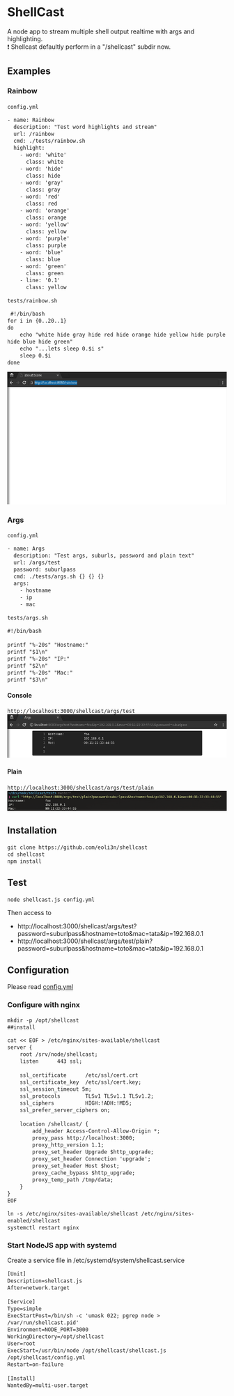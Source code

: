 # ShellCast

A node app to stream multiple shell output realtime with args and highlighting.  
:exclamation: Shellcast defaultly perform in a "/shellcast" subdir now.

## Examples

### Rainbow

``config.yml``
```
- name: Rainbow
  description: "Test word highlights and stream"
  url: /rainbow
  cmd: ./tests/rainbow.sh
  highlight:
    - word: 'white'
      class: white
    - word: 'hide'
      class: hide
    - word: 'gray'
      class: gray
    - word: 'red'
      class: red
    - word: 'orange'
      class: orange
    - word: 'yellow'
      class: yellow
    - word: 'purple'
      class: purple
    - word: 'blue'
      class: blue
    - word: 'green'
      class: green
    - line: '0.1'
      class: yellow
```
``tests/rainbow.sh``
```
 #!/bin/bash
for i in {0..20..1}
do
    echo "white hide gray hide red hide orange hide yellow hide purple hide blue hide green" 
    echo "...lets sleep 0.$i s"
    sleep 0.$i
done   
```
![Alt Text](tests/rainbow.gif)

### Args

``config.yml``
```
- name: Args
  description: "Test args, suburls, password and plain text"
  url: /args/test
  password: suburlpass
  cmd: ./tests/args.sh {} {} {}
  args:
    - hostname
    - ip
    - mac
```
``tests/args.sh``
```
#!/bin/bash

printf "%-20s" "Hostname:"
printf "$1\n"
printf "%-20s" "IP:"
printf "$2\n"
printf "%-20s" "Mac:"
printf "$3\n"
```
#### Console
``http://localhost:3000/shellcast/args/test``
![Alt Text](tests/args.png)
#### Plain
``http://localhost:3000/shellcast/args/test/plain``
![Alt Text](tests/args_plain.png)

## Installation
```
git clone https://github.com/eoli3n/shellcast
cd shellcast
npm install
```
## Test
```
node shellcast.js config.yml
```
Then access to 
- http://localhost:3000/shellcast/args/test?password=suburlpass&hostname=toto&mac=tata&ip=192.168.0.1
- http://localhost:3000/shellcast/args/test/plain?password=suburlpass&hostname=toto&mac=tata&ip=192.168.0.1

## Configuration
Please read [config.yml](config.yml)

### Configure with nginx
```
mkdir -p /opt/shellcast
##install
```
```
cat << EOF > /etc/nginx/sites-available/shellcast
server {
    root /srv/node/shellcast;
    listen      443 ssl;

    ssl_certificate      /etc/ssl/cert.crt
    ssl_certificate_key  /etc/ssl/cert.key;
    ssl_session_timeout 5m;
    ssl_protocols        TLSv1 TLSv1.1 TLSv1.2;
    ssl_ciphers          HIGH:!ADH:!MD5;
    ssl_prefer_server_ciphers on;

    location /shellcast/ {
        add_header Access-Control-Allow-Origin *;
        proxy_pass http://localhost:3000;
        proxy_http_version 1.1;
        proxy_set_header Upgrade $http_upgrade;
        proxy_set_header Connection 'upgrade';
        proxy_set_header Host $host;
        proxy_cache_bypass $http_upgrade;
        proxy_temp_path /tmp/data;
    }
}
EOF
```

```
ln -s /etc/nginx/sites-available/shellcast /etc/nginx/sites-enabled/shellcast
systemctl restart nginx
```

### Start NodeJS app with systemd
Create a service file in /etc/systemd/system/shellcast.service

```
[Unit]
Description=shellcast.js
After=network.target

[Service]
Type=simple
ExecStartPost=/bin/sh -c 'umask 022; pgrep node > /var/run/shellcast.pid'
Environment=NODE_PORT=3000
WorkingDirectory=/opt/shellcast
User=root
ExecStart=/usr/bin/node /opt/shellcast/shellcast.js /opt/shellcast/config.yml
Restart=on-failure

[Install]
WantedBy=multi-user.target
```
